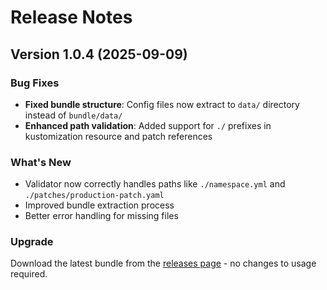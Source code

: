 # Release Notes

## Version 1.0.4 (2025-09-09)

### Bug Fixes
- **Fixed bundle structure**: Config files now extract to `data/` directory instead of `bundle/data/`
- **Enhanced path validation**: Added support for `./` prefixes in kustomization resource and patch references

### What's New
- Validator now correctly handles paths like `./namespace.yml` and `./patches/production-patch.yaml`
- Improved bundle extraction process
- Better error handling for missing files

### Upgrade
Download the latest bundle from the [releases page](https://github.com/moon-hex/gitops-validator/releases) - no changes to usage required.

